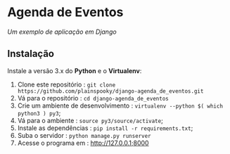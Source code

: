 # Agenda de Eventos
_Um exemplo de aplicação em Django_

## Instalação

Instale a versão 3.x do **Python** e o **Virtualenv**:
1. Clone este repositório : `git clone https://github.com/plainspooky/django-agenda_de_eventos.git`
1. Vá para o repositório : `cd django-agenda_de_eventos`
1. Crie um ambiente de desenvolvimento : `virtualenv --python $( which python3 ) py3`;
1. Vá para o ambiente : `source py3/source/activate`;
1. Instale as dependências : `pip install -r requirements.txt`;
1. Suba o servidor : `python manage.py runserver`
1. Acesse o programa em : http://127.0.0.1;8000

